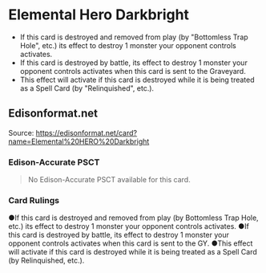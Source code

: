 # Elemental Hero Darkbright

*   If this card is destroyed and removed from play (by "Bottomless Trap Hole", etc.) its effect to destroy 1 monster your opponent controls activates.
*   If this card is destroyed by battle, its effect to destroy 1 monster your opponent controls activates when this card is sent to the Graveyard.
*   This effect will activate if this card is destroyed while it is being treated as a Spell Card (by "Relinquished", etc.).

## Edisonformat.net

Source: https://edisonformat.net/card?name=Elemental%20HERO%20Darkbright

### Edison-Accurate PSCT

> No Edison-Accurate PSCT available for this card.

### Card Rulings

●If this card is destroyed and removed from play (by Bottomless Trap Hole, etc.) its effect to destroy 1 monster your opponent controls activates.
●If this card is destroyed by battle, its effect to destroy 1 monster your opponent controls activates when this card is sent to the GY.
●This effect will activate if this card is destroyed while it is being treated as a Spell Card (by Relinquished, etc.).
            